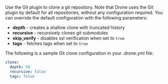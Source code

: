 Use the Git plugin to clone a git repository. Note that Drone uses the Git plugin
by default for all repositories, without any configuration required. You can override
the default configuration with the following parameters:

* **depth** - creates a shallow clone with truncated history
* **recursive** - recursively clones git submodules
* **skip_verify** - disables ssl verification when set to `true`
* **tags** - fetches tags when set to `true`

The following is a sample Git clone configuration in your .drone.yml file:

```yaml
clone:
  depth: 50
  recursive: false
  tags: false
```
